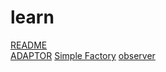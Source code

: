 # learn

[README](README.md) <br/>
[ADAPTOR](adapter.md)
[Simple Factory](pattern_simpleFactory.md)
[observer](observer.md)
